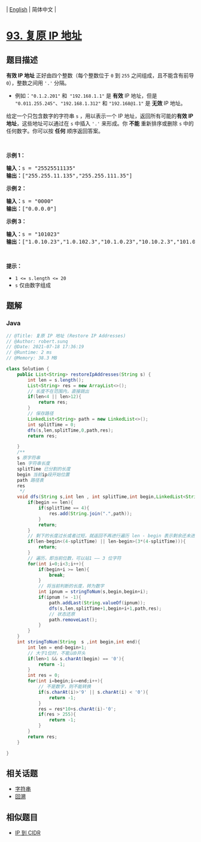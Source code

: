 
| [English](README_EN.md) | 简体中文 |

# [93. 复原 IP 地址](https://leetcode.cn//problems/restore-ip-addresses/)

## 题目描述

<p><strong>有效 IP 地址</strong> 正好由四个整数（每个整数位于 <code>0</code> 到 <code>255</code> 之间组成，且不能含有前导 <code>0</code>），整数之间用 <code>'.'</code> 分隔。</p>

<ul>
	<li>例如：<code>"0.1.2.201"</code> 和<code> "192.168.1.1"</code> 是 <strong>有效</strong> IP 地址，但是 <code>"0.011.255.245"</code>、<code>"192.168.1.312"</code> 和 <code>"192.168@1.1"</code> 是 <strong>无效</strong> IP 地址。</li>
</ul>

<p>给定一个只包含数字的字符串 <code>s</code> ，用以表示一个 IP 地址，返回所有可能的<strong>有效 IP 地址</strong>，这些地址可以通过在 <code>s</code> 中插入&nbsp;<code>'.'</code> 来形成。你 <strong>不能</strong>&nbsp;重新排序或删除 <code>s</code> 中的任何数字。你可以按 <strong>任何</strong> 顺序返回答案。</p>

<p>&nbsp;</p>

<p><strong>示例 1：</strong></p>

<pre>
<strong>输入：</strong>s = "25525511135"
<strong>输出：</strong>["255.255.11.135","255.255.111.35"]
</pre>

<p><strong>示例 2：</strong></p>

<pre>
<strong>输入：</strong>s = "0000"
<strong>输出：</strong>["0.0.0.0"]
</pre>

<p><strong>示例 3：</strong></p>

<pre>
<strong>输入：</strong>s = "101023"
<strong>输出：</strong>["1.0.10.23","1.0.102.3","10.1.0.23","10.10.2.3","101.0.2.3"]
</pre>

<p>&nbsp;</p>

<p><strong>提示：</strong></p>

<ul>
	<li><code>1 &lt;= s.length &lt;= 20</code></li>
	<li><code>s</code> 仅由数字组成</li>
</ul>


## 题解


### Java

```Java
// @Title: 复原 IP 地址 (Restore IP Addresses)
// @Author: robert.sunq
// @Date: 2021-07-18 17:36:19
// @Runtime: 2 ms
// @Memory: 38.3 MB

class Solution {
    public List<String> restoreIpAddresses(String s) {
        int len = s.length();
        List<String> res = new ArrayList<>();
        // 长度不在范围内，直接跳出
        if(len<4 || len>12){
            return res;
        }
        // 保存路径
        LinkedList<String> path = new LinkedList<>();
        int splitTime = 0;
        dfs(s,len,splitTime,0,path,res);
        return res;

    }
    /**
    s 原字符串
    len 字符串长度
    splitTime 已分割的长度
    begin 当前ip段开始位置
    path 路径表
    res
     */
    void dfs(String s,int len , int splitTime,int begin,LinkedList<String> path,List<String> res){
        if(begin == len){
            if(splitTime == 4){
                res.add(String.join(".",path));
            }
            return;
        }
        // 剩下的长度过长或者过短，就返回不再进行遍历 len - begin 表示剩余还未进行分割的字符串
        if(len-begin<(4-splitTime) || len-begin>(3*(4-splitTime))){
            return;
        }
        // 遍历，即当前位数，可以站1 —— 3 位字符
        for(int i=0;i<3;i++){
            if(begin+i >= len){
                break;
            }
            // 将当前判断的长度，转为数字
            int ipnum = stringToNum(s,begin,begin+i);
            if(ipnum != -1){
                path.addLast(String.valueOf(ipnum));
                dfs(s,len,splitTime+1,begin+i+1,path,res);
                // 状态还原
                path.removeLast();
            }
        }
    }
    int stringToNum(String  s ,int begin,int end){
        int len = end-begin+1;
        // 大于1位时，不能以0开头
        if(len>1 && s.charAt(begin) == '0'){
            return -1;
        }
        int res = 0;
        for(int i=begin;i<=end;i++){
            // 不是数字，则不能转换
            if(s.charAt(i)>'9' || s.charAt(i) < '0'){
                return -1;
            }
            res = res*10+s.charAt(i)-'0';
            if(res > 255){
                return -1;
            }
        }
        return res;
    }

}
```



## 相关话题

- [字符串](https://leetcode.cn//tag/string)
- [回溯](https://leetcode.cn//tag/backtracking)

## 相似题目


- [IP 到 CIDR](../ip-to-cidr/README.md)
